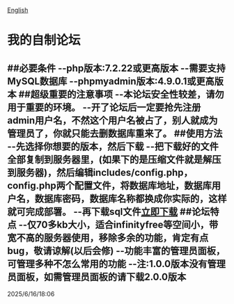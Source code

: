 [English](en.md)
# 我的自制论坛
##必要条件
--php版本:7.2.22或更高版本
--需要支持MySQL数据库
--phpmyadmin版本:4.9.0.1或更高版本
##超级重要的注意事项
--本论坛安全性较差，请勿用于重要的环境。
--开了论坛后一定要抢先注册admin用户名，不然这个用户名被占了，别人就成为管理员了，你就只能去删数据库重来了。
##使用方法
--先选择你想要的版本，然后下载
--把下载好的文件全部复制到服务器里，(如果下的是压缩文件就是解压到服务器)，然后编辑includes/config.php，config.php两个配置文件，将数据库地址，数据库用户名，数据库密码，数据库名称都换成你实际的，这样就可完成部署。
--再下载sql文件[立即下载](https://github.com/xiaoyumi9243/xiaoyumi_forum/Releases/tag/sql)
##论坛特点
--仅70多kb大小，适合infinityfree等空间小，带宽不高的服务器使用，移除多余的功能，肯定有点bug，敬请谅解(以后会修)
--功能丰富的管理员面板，可管理多种不怎么常用的功能
--注:1.0.0版本没有管理员面板，如需管理员面板的请下载2.0.0版本
---------------------------------------------------------------------------------------------
2025/6/16/18:06
